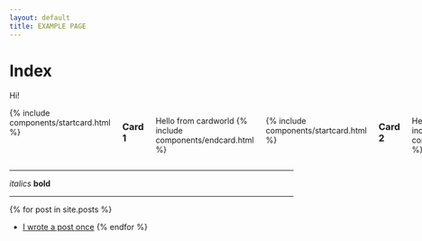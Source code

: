 ```yaml
---
layout: default
title: EXAMPLE PAGE
---
```


# Index

Hi!

<div class="columns">
{% include components/startcard.html %}
<h3>Card 1</h3>

Hello from cardworld
{% include components/endcard.html %}

{% include components/startcard.html %}
<h3>Card 2</h3>

Hello from cardworld
{% include components/endcard.html %}

{% include components/startcard.html %}
<h3>Card 3</h3>

Hello from cardworld
{% include components/endcard.html %}
</div>

------

*italics*
**bold**

------

{% for post in site.posts %}
* <a href="{{ post.url | relative }}">I wrote a post once</a>
{% endfor %}
